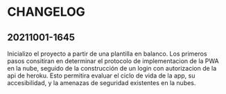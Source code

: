# CHANGELOG

## 20211001-1645

Inicializo el proyecto a partir de una plantilla en balanco.
Los primeros pasos consitiran en determinar el protocolo de implementacion de la PWA en la nube, seguido de la construcción de un login con autorizacion de la api de heroku.
Esto permitira evaluar el ciclo de vida de la app, su accesibilidad, y la amenazas de seguridad existentes en la nubes.